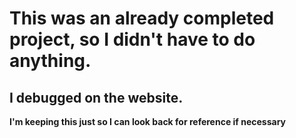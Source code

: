 # This was an already completed project, so I didn't have to do anything.
## I debugged on the website.
**I'm keeping this just so I can look back for reference if necessary**
